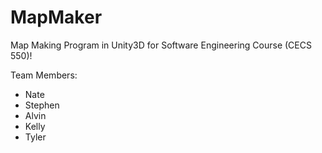 # MapMaker

Map Making Program in Unity3D for Software Engineering Course (CECS 550)!

Team Members:
- Nate
- Stephen
- Alvin
- Kelly
- Tyler
